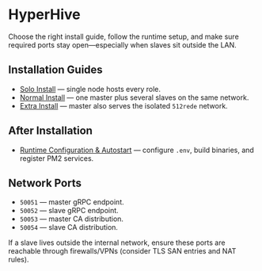 # HyperHive
Choose the right install guide, follow the runtime setup, and make sure required ports stay open—especially when slaves sit outside the LAN.

## Installation Guides
- [Solo Install](SOLO-INSTALL.md) — single node hosts every role.
- [Normal Install](NORMAL-INSTALL.md) — one master plus several slaves on the same network.
- [Extra Install](EXTRA-INSTALL.md) — master also serves the isolated `512rede` network.

## After Installation
- [Runtime Configuration & Autostart](RUNTIME-SETUP.md) — configure `.env`, build binaries, and register PM2 services.

## Network Ports
- `50051` — master gRPC endpoint.
- `50052` — slave gRPC endpoint.
- `50053` — master CA distribution.
- `50054` — slave CA distribution.

If a slave lives outside the internal network, ensure these ports are reachable through firewalls/VPNs (consider TLS SAN entries and NAT rules).
